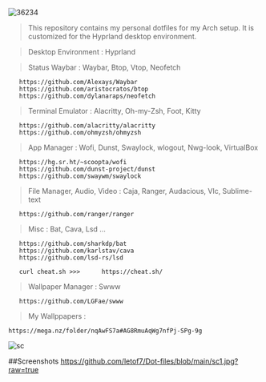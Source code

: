 


![36234](https://github.com/letof7/Dot-files/assets/31816885/a85992be-268a-45cf-9c62-5c28754292ab)

> This repository contains my personal dotfiles for my Arch setup. It is customized for the Hyprland desktop environment.

> Desktop Environment   : 
Hyprland

> Status Waybar         : 
Waybar, Btop, Vtop, Neofetch

```
   https://github.com/Alexays/Waybar
   https://github.com/aristocratos/btop
   https://github.com/dylanaraps/neofetch
```

>Terminal Emulator     : 
Alacritty, Oh-my-Zsh, Foot, Kitty
```
   https://github.com/alacritty/alacritty
   https://github.com/ohmyzsh/ohmyzsh
```

>App Manager            : 
Wofi, Dunst, Swaylock, wlogout, Nwg-look, VirtualBox
``` 
   https://hg.sr.ht/~scoopta/wofi
   https://github.com/dunst-project/dunst
   https://github.com/swaywm/swaylock
```

>File Manager, Audio, Video         : 
Caja, Ranger, Audacious, Vlc, Sublime-text
```
   https://github.com/ranger/ranger
```

>Misc                    :
Bat, Cava, Lsd ...
```
   https://github.com/sharkdp/bat
   https://github.com/karlstav/cava
   https://github.com/lsd-rs/lsd

   curl cheat.sh >>>      https://cheat.sh/

```


>Wallpaper Manager     : Swww
```
   https://github.com/LGFae/swww
```
>My Wallppapers :
```
https://mega.nz/folder/nqAwFS7a#AG8RmuAqWg7nfPj-SPg-9g
```
![sc](https://github.com/letof7/Dot-files/assets/31816885/c6c2cdbd-28aa-4dc6-baee-7f929962f1ce)





##Screenshots
https://github.com/letof7/Dot-files/blob/main/sc1.jpg?raw=true



